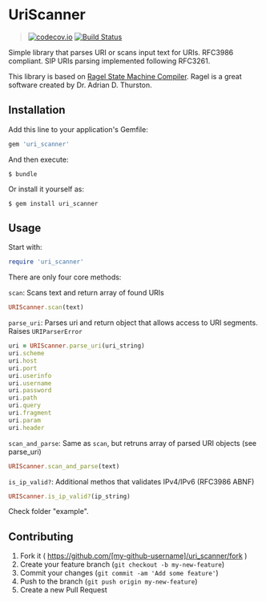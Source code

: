 # UriScanner

> [![codecov.io](https://codecov.io/github/staskobzar/uri_scanner/coverage.svg?branch=master)](https://codecov.io/github/staskobzar/uri_scanner?branch=master) [![Build Status](https://travis-ci.org/staskobzar/uri_scanner.svg?branch=master)](https://travis-ci.org/staskobzar/uri_scanner)

Simple library that parses URI or scans input text for URIs.
RFC3986 compliant. SIP URIs parsing implemented following RFC3261.

This library is based on [Ragel State Machine Compiler](http://www.colm.net/open-source/ragel/).
Ragel is a great software created by Dr. Adrian D. Thurston.

## Installation

Add this line to your application's Gemfile:

```ruby
gem 'uri_scanner'
```

And then execute:

    $ bundle

Or install it yourself as:

    $ gem install uri_scanner

## Usage

Start with:
```ruby
require 'uri_scanner'
```
There are only four core methods:

```scan```: Scans text and return array of found URIs
```ruby
URIScanner.scan(text)
```

```parse_uri```: Parses uri and return object that allows access to URI segments.
Raises ```URIParserError```
```ruby
uri = URIScanner.parse_uri(uri_string)
uri.scheme
uri.host
uri.port
uri.userinfo
uri.username
uri.password
uri.path
uri.query
uri.fragment
uri.param
uri.header
```

```scan_and_parse```: Same as ```scan```, but retruns array of parsed URI objects (see parse_uri)
```ruby
URIScanner.scan_and_parse(text)
```

```is_ip_valid?```: Additional methos that validates IPv4/IPv6 (RFC3986 ABNF)
```ruby
URIScanner.is_ip_valid?(ip_string)
```

Check folder "example".

## Contributing

1. Fork it ( https://github.com/[my-github-username]/uri_scanner/fork )
2. Create your feature branch (`git checkout -b my-new-feature`)
3. Commit your changes (`git commit -am 'Add some feature'`)
4. Push to the branch (`git push origin my-new-feature`)
5. Create a new Pull Request
